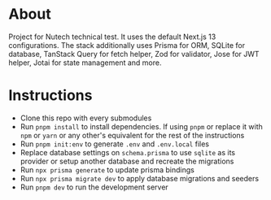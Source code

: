 # About
Project for Nutech technical test. It uses the default Next.js 13 configurations. 
The stack additionally uses Prisma for ORM, SQLite for database, TanStack Query for fetch helper, Zod for validator, Jose for JWT helper, Jotai for state management and more.

# Instructions
- Clone this repo with every submodules
- Run `pnpm install` to install dependencies. If using `pnpm` or replace it with `npm` or `yarn` or any other's equivalent for the rest of the instructions
- Run `pnpm init:env` to generate `.env` and `.env.local` files
- Replace database settings on `schema.prisma` to use `sqlite` as its provider or setup another database and recreate the migrations
- Run `npx prisma generate` to update prisma bindings
- Run `npx prisma migrate dev` to apply database migrations and seeders
- Run `pnpm dev` to run the development server
